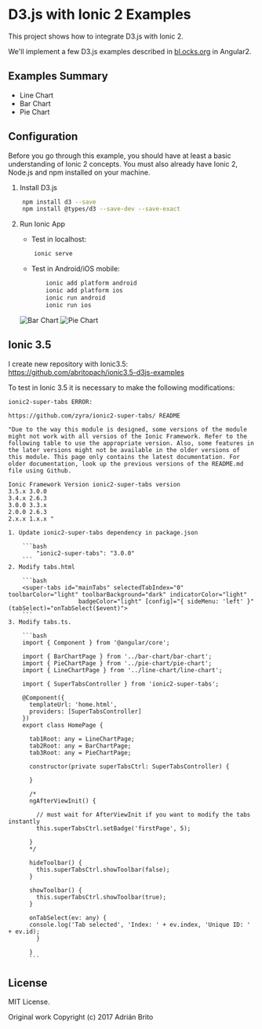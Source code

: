 # D3.js with Ionic 2 Examples

This project shows how to integrate D3.js with Ionic 2.

We'll implement a few D3.js examples described in [bl.ocks.org](https://bl.ocks.org/) in Angular2.

##  Examples Summary

 * Line Chart
 * Bar Chart
 * Pie Chart

## Configuration

Before you go through this example, you should have at least a basic understanding of Ionic 2 concepts. You must also already have Ionic 2, Node.js and npm installed on your machine.

1. Install D3.js

```bash
	npm install d3 --save
	npm install @types/d3 --save-dev --save-exact
```
	
2. Run Ionic App

	* Test in localhost: 
	
	```bash
		ionic serve
	```

	* Test in Android/iOS mobile: 
	
		```bash
    		ionic add platform android 
    		ionic add platform ios
    		ionic run android
    		ionic run ios
    	```

	![Bar Chart](readme_resources/bar-chart.png "Bar Chart")
	![Pie Chart](readme_resources/pie-chart.png "Pie Chart")
	
	
## Ionic 3.5

I create new repository with Ionic3.5: https://github.com/abritopach/ionic3.5-d3js-examples

To test in Ionic 3.5 it is necessary to make the following modifications:

    ionic2-super-tabs ERROR: 
    
    https://github.com/zyra/ionic2-super-tabs/ README
    
    "Due to the way this module is designed, some versions of the module might not work with all versios of the Ionic Framework. Refer to the following table to use the appropriate version. Also, some features in the later versions might not be available in the older versions of this module. This page only contains the latest documentation. For older documentation, look up the previous versions of the README.md file using Github.
    
    Ionic Framework Version ionic2-super-tabs version
    3.5.x 3.0.0
    3.4.x 2.6.3
    3.0.0 3.3.x
    2.0.0 2.6.3
    2.x.x 1.x.x "

	1. Update ionic2-super-tabs dependency in package.json
	
		```bash
    		"ionic2-super-tabs": "3.0.0"
    	```
    2. Modify tabs.html 
    
        ```bash
        <super-tabs id="mainTabs" selectedTabIndex="0" toolbarColor="light" toolbarBackground="dark" indicatorColor="light"
                        badgeColor="light" [config]="{ sideMenu: 'left' }" (tabSelect)="onTabSelect($event)">
        ```
    3. Modify tabs.ts.
    
        ```bash
        import { Component } from '@angular/core';
        
        import { BarChartPage } from '../bar-chart/bar-chart';
        import { PieChartPage } from '../pie-chart/pie-chart';
        import { LineChartPage } from '../line-chart/line-chart';
        
        import { SuperTabsController } from 'ionic2-super-tabs';
        
        @Component({
          templateUrl: 'home.html',
          providers: [SuperTabsController]
        })
        export class HomePage {
        
          tab1Root: any = LineChartPage;
          tab2Root: any = BarChartPage;
          tab3Root: any = PieChartPage;
        
          constructor(private superTabsCtrl: SuperTabsController) {
        
          }
        
          /*
          ngAfterViewInit() {
        
            // must wait for AfterViewInit if you want to modify the tabs instantly
            this.superTabsCtrl.setBadge('firstPage', 5);
        
          }
          */
        
          hideToolbar() {
            this.superTabsCtrl.showToolbar(false);
          }
        
          showToolbar() {
            this.superTabsCtrl.showToolbar(true);
          }
        
          onTabSelect(ev: any) {
          console.log('Tab selected', 'Index: ' + ev.index, 'Unique ID: ' + ev.id);
            }
          
          }
          ```
     

## License
MIT License.

Original work Copyright (c) 2017 Adrián Brito  


